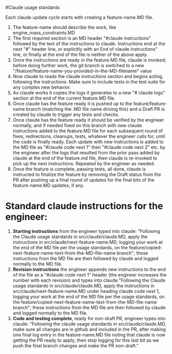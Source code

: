 \#Claude usage standards

Each claude update cycle starts with creating a feature-name.MD file.

1. The feature-name should describe the work, like engine\_mass\_constraints.MD
2. The first required section is an MD header "#claude instructions" followed by the text of the instructions to claude. Instructions end at the next "#" header line, or explicitly with an End of claude instructions" line, or finally at the end of the file is neither of the above apply.
3. Once the instructions are ready in the feature.MD file, claude is invoked; before doing further work, the git branch is switched to a new "/feature/feature-name-you-provided-in-the-MD-filename" value
4. Now claude to reads the claude instructions section and begins acting, following the instructions. Make sure to include tests in the test suite for any complex new behavior.
5. As claude works it copies the logs it generates to a new "# claude logs" section at the end of the current feature.MD file.
6. Once claude has the feature ready it is pushed up to the feature/feature-name branch (matching the .MD file name driving this) and a Draft PR is created by claude to trigger any tests and checks.
7. Once claude has the feature ready it should be verified by the engineer normally, and if needed fixed on this branch with new claude instructions added to the feature.MD file for each subsequent round of fixes, redirections, cleanups, tests, whatever the engineer calls for, until the code is finally ready. Each update with new instructions is added to the MD file as "#claude code next 1" then "#claude code next 2" etc. by the engineer after the logs that resulted from the prior pass added by claude at the end of the feature.md file, then claude is re-invoked to pick up the next instructions. Repeated by the engineer as needed.
8. Once the feature is complete, passing tests, all done, claude is instructed to finalize the feature by removing the Draft status from the PR after pushing up a final round of updates for the final bits of the feature-name.MD updates, if any.

# Standard claude instructions for the engineer:

1. **Starting instructions** from the engineer typed into claude: "Following the Claude usage standards in src/claude/claude.MD, apply the instructions in src/claude/next-feature-name.MD, logging your work at the end of the MD file per the usage standards, on the feature/copied-next-feature-name-text-from-the-MD-file-name branch"; these instructions from the MD file are then followed by claude and logged normally to the MD file.
2. **Revision instructions** the engineer appends new instructions to the end of the file as a "#claude code next 1" header (the engineer increases the number with each revision) and types into claude:"Following the Claude usage standards in src/claude/claude.MD, apply the instructions in src/claude/next-feature-name.MD under heading claude code next 1, logging your work at the end of the MD file per the usage standards, on the feature/copied-next-feature-name-text-from-the-MD-file-name branch"; these instructions from the MD file are then followed by claude and logged normally to the MD file.
3. **Code and testing complete**, ready for non-draft PR, engineer types into claude: "Following the claude usage standards in src/claude/claude.MD, make sure all changes are in github and included in the PR, after making one final log entry in the feature-name.MD file noting that claude is now getting the PR ready to apply, then stop logging for this last bit as we push the final branch changes and make the PR non-draft."
